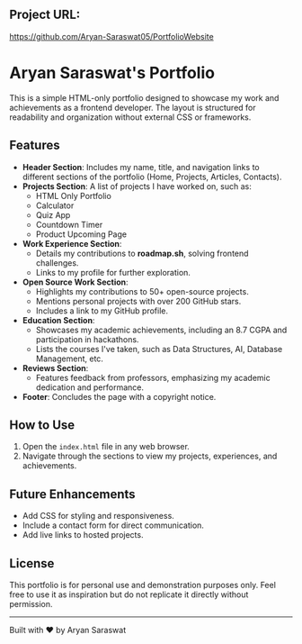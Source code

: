 ## Project URL: 
https://github.com/Aryan-Saraswat05/PortfolioWebsite
# Aryan Saraswat's Portfolio

This is a simple HTML-only portfolio designed to showcase my work and achievements as a frontend developer. The layout is structured for readability and organization without external CSS or frameworks.

## Features

- **Header Section**: Includes my name, title, and navigation links to different sections of the portfolio (Home, Projects, Articles, Contacts).
- **Projects Section**: A list of projects I have worked on, such as:
  - HTML Only Portfolio
  - Calculator
  - Quiz App
  - Countdown Timer
  - Product Upcoming Page
- **Work Experience Section**: 
  - Details my contributions to **roadmap.sh**, solving frontend challenges.
  - Links to my profile for further exploration.
- **Open Source Work Section**: 
  - Highlights my contributions to 50+ open-source projects.
  - Mentions personal projects with over 200 GitHub stars.
  - Includes a link to my GitHub profile.
- **Education Section**:
  - Showcases my academic achievements, including an 8.7 CGPA and participation in hackathons.
  - Lists the courses I've taken, such as Data Structures, AI, Database Management, etc.
- **Reviews Section**:
  - Features feedback from professors, emphasizing my academic dedication and performance.
- **Footer**: Concludes the page with a copyright notice.



## How to Use

1. Open the `index.html` file in any web browser.
2. Navigate through the sections to view my projects, experiences, and achievements.

## Future Enhancements

- Add CSS for styling and responsiveness.
- Include a contact form for direct communication.
- Add live links to hosted projects.

## License

This portfolio is for personal use and demonstration purposes only. Feel free to use it as inspiration but do not replicate it directly without permission.

---

Built with ❤️ by Aryan Saraswat

